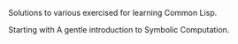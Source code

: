 Solutions to various exercised for learning Common Lisp.

Starting with A gentle introduction to Symbolic Computation.